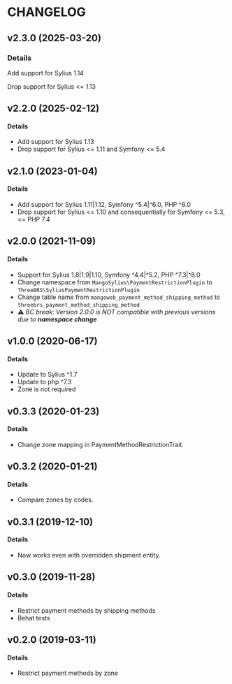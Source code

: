 # CHANGELOG

## v2.3.0 (2025-03-20)

### Details

Add support for Sylius 1.14

Drop support for Sylius <= 1.13

## v2.2.0 (2025-02-12)

#### Details

- Add support for Sylius 1.13
- Drop support for Sylius <= 1.11 and Symfony <= 5.4

## v2.1.0 (2023-01-04)

#### Details

- Add support for Sylius 1.11|1.12, Symfony ^5.4|^6.0, PHP ^8.0
- Drop support for Sylius <= 1.10 and consequentially for Symfony <= 5.3, <= PHP 7.4

## v2.0.0 (2021-11-09)

#### Details

- Support for Sylius 1.8|1.9|1.10, Symfony ^4.4|^5.2, PHP ^7.3|^8.0
- Change namespace from `MangoSylius\PaymentRestrictionPlugin` to `ThreeBRS\SyliusPaymentRestrictionPlugin`
- Change table name from `mangoweb_payment_method_shipping_method` to `threebrs_payment_method_shipping_method`
- ⚠️ *BC break: Version 2.0.0 is NOT compatible with previous versions due to **namespace change***

## v1.0.0 (2020-06-17)

#### Details

- Update to Sylius ^1.7
- Update to php ^7.3
- Zone is not required

## v0.3.3 (2020-01-23)

#### Details

- Change zone mapping in PaymentMethodRestrictionTrait. 

## v0.3.2 (2020-01-21)

#### Details

- Compare zones by codes. 

## v0.3.1 (2019-12-10)

#### Details

- Now works even with overridden shipment entity.

## v0.3.0 (2019-11-28)

#### Details

- Restrict payment methods by shipping methods
- Behat tests

## v0.2.0 (2019-03-11)

#### Details

- Restrict payment methods by zone
